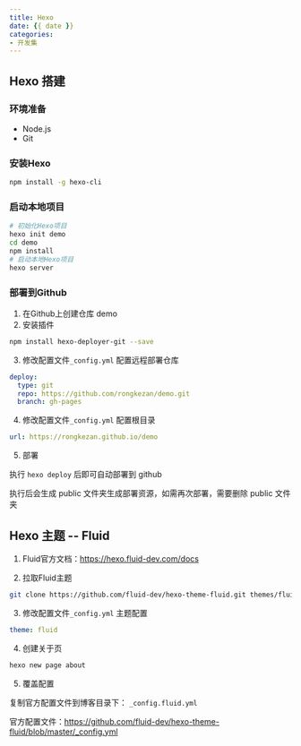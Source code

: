 ```yaml
---
title: Hexo
date: {{ date }}
categories:
- 开发集
---
```


## Hexo 搭建

### 环境准备

- Node.js
- Git

### 安装Hexo

```sh
npm install -g hexo-cli
```

### 启动本地项目

```sh
# 初始化Hexo项目
hexo init demo
cd demo
npm install
# 启动本地Hexo项目
hexo server
```

### 部署到Github

1. 在Github上创建仓库 demo
2. 安装插件

```sh
npm install hexo-deployer-git --save
```

3. 修改配置文件`_config.yml` 配置远程部署仓库

```yaml
deploy:
  type: git
  repo: https://github.com/rongkezan/demo.git
  branch: gh-pages
```

4. 修改配置文件`_config.yml` 配置根目录

```yaml
url: https://rongkezan.github.io/demo
```

5. 部署

执行 `hexo deploy` 后即可自动部署到 github

执行后会生成 public 文件夹生成部署资源，如需再次部署，需要删除 public 文件夹

## Hexo 主题 -- Fluid

1. Fluid官方文档：https://hexo.fluid-dev.com/docs

2. 拉取Fluid主题

```sh
git clone https://github.com/fluid-dev/hexo-theme-fluid.git themes/fluid
```

3. 修改配置文件`_config.yml` 主题配置

```yaml
theme: fluid
```

4. 创建关于页

```sh
hexo new page about
```

5. 覆盖配置

复制官方配置文件到博客目录下： `_config.fluid.yml`

官方配置文件：https://github.com/fluid-dev/hexo-theme-fluid/blob/master/_config.yml

